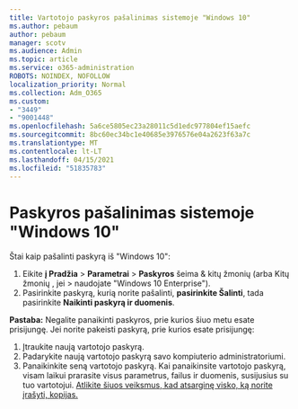 ```yaml
---
title: Vartotojo paskyros pašalinimas sistemoje "Windows 10"
ms.author: pebaum
author: pebaum
manager: scotv
ms.audience: Admin
ms.topic: article
ms.service: o365-administration
ROBOTS: NOINDEX, NOFOLLOW
localization_priority: Normal
ms.collection: Adm_O365
ms.custom:
- "3449"
- "9001448"
ms.openlocfilehash: 5a6ce5805ec23a28011c5d1edc977804ef15aefc
ms.sourcegitcommit: 8bc60ec34bc1e40685e3976576e04a2623f63a7c
ms.translationtype: MT
ms.contentlocale: lt-LT
ms.lasthandoff: 04/15/2021
ms.locfileid: "51835783"
---
```

# <a name="remove-an-account-in-windows-10"></a>Paskyros pašalinimas sistemoje "Windows 10"

Štai kaip pašalinti paskyrą iš "Windows 10":

1. Eikite **į Pradžia**  >  **Parametrai**  >  **Paskyros** šeima & kitų žmonių (arba Kitų žmonių , jei  >   naudojate "Windows 10 Enterprise").
2. Pasirinkite paskyrą, kurią norite pašalinti, **pasirinkite Šalinti**, tada pasirinkite **Naikinti paskyrą ir duomenis**.
 
**Pastaba:** Negalite panaikinti paskyros, prie kurios šiuo metu esate prisijungę.  Jei norite pakeisti paskyrą, prie kurios esate prisijungę:

1. Įtraukite naują vartotojo paskyrą.
2. Padarykite naują vartotojo paskyrą savo kompiuterio administratoriumi.
3. Panaikinkite seną vartotojo paskyrą. Kai panaikinsite vartotojo paskyrą, visam laikui prarasite visus parametrus, failus ir duomenis, susijusius su tuo vartotojui. [Atlikite šiuos veiksmus, kad atsarginę visko, ką norite įrašyti, kopijas.](https://support.microsoft.com/help/4027408/windows-10-backup-and-restore)